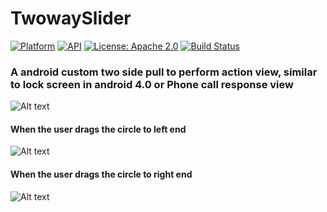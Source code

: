 # TwowaySlider

[![Platform](https://img.shields.io/badge/platform-Android-yellow.svg)](https://www.android.com)
[![API](https://img.shields.io/badge/API-16%2B-brightgreen.svg?style=flat)](https://android-arsenal.com/api?level=16)
[![License: Apache 2.0](https://img.shields.io/badge/License-Apache%202.0-yellow.svg)](https://opensource.org/licenses/Apache-2.0)
[![Build Status](https://travis-ci.org/arunkrishnamurthy/TwowaySlider.svg?branch=master)](https://travis-ci.org/arunkrishnamurthy/TwowaySlider)

### A android custom two side pull to perform action view, similar to lock screen in android 4.0 or Phone call response view

![Alt text](https://github.com/arunkrishnamurthy/TwowaySlider/blob/master/screenshots/1.png "Sample Output")

#### When the user drags the circle to left end

![Alt text](https://github.com/arunkrishnamurthy/TwowaySlider/blob/master/screenshots/2.png "Sample Output")

#### When the user drags the circle to right end

![Alt text](https://github.com/arunkrishnamurthy/TwowaySlider/blob/master/screenshots/3.png "Sample Output")
